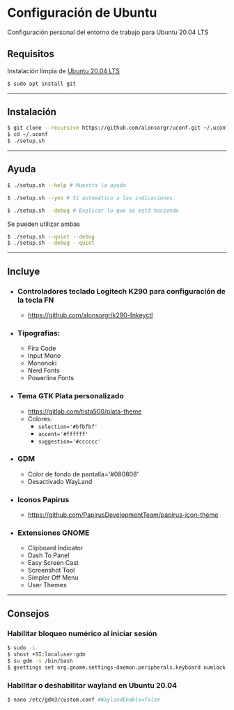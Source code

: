# Configuración de Ubuntu

Configuración personal del entorno de trabajo para Ubuntu 20.04 LTS

## Requisitos

Instalación limpia de [Ubuntu 20.04 LTS](https://releases.ubuntu.com/20.04.1/ubuntu-20.04.1-desktop-amd64.iso?_ga=2.189067822.485950335.1599564112-573427031.1599564112)

```sh
$ sudo apt install git
```
***
## Instalación

```sh
$ git clone --recursive https://github.com/alonsorgr/uconf.git ~/.uconf
$ cd ~/.uconf
$ ./setup.sh
```
***
## Ayuda

```sh
$ ./setup.sh --help # Muestra la ayuda
```
```sh
$ ./setup.sh --yes # Sí automático a las indicaciones.
```
```sh
$ ./setup.sh --debug # Explicar lo que se está haciendo
```

Se pueden utilizar ambas

```sh
$ ./setup.sh --quiet --debug
$ ./setup.sh --debug --quiet
```
***
## Incluye
- ### Controladores teclado Logitech K290 para configuración de la tecla FN
  - https://github.com/alonsorgr/k290-fnkeyctl

- ### Tipografías:
  - Fira Code
  - Input Mono
  - Mononoki
  - Nerd Fonts
  - Powerline Fonts

- ### Tema GTK Plata personalizado
  - https://gitlab.com/tista500/plata-theme
  - Colores:
    - ```selection='#bfbfbf'```
    - ```accent='#ffffff'```
    - ```suggestion='#cccccc'```
- ### GDM
  - Color de fondo de pantalla='#080808'
  - Desactivado WayLand

- ### Iconos Papirus
  - https://github.com/PapirusDevelopmentTeam/papirus-icon-theme

- ### Extensiones GNOME
  - Clipboard Indicator
  - Dash To Panel
  - Easy Screen Cast
  - Screenshot Tool
  - Simpler Off Menu
  - User Themes

---

## Consejos

### Habilitar bloqueo numérico al iniciar sesión

```sh
$ sudo -i
$ xhost +SI:localuser:gdm
$ su gdm -s /bin/bash
$ gsettings set org.gnome.settings-daemon.peripherals.keyboard numlock-state 'on'
```

### Habilitar o deshabilitar wayland en Ubuntu 20.04

```sh
$ nano /etc/gdm3/custom.conf #WaylandEnable=false
```
